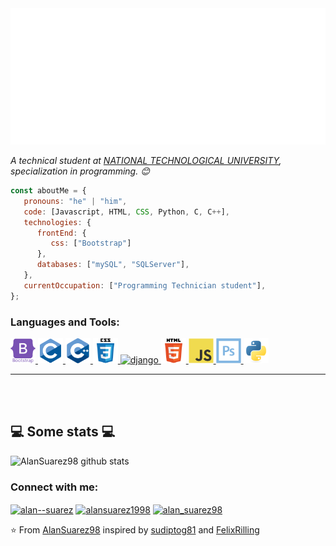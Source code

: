<img src="https://github.com/reeveng/reeveng/blob/master/svg.svg"/>


<p><em>A technical student at <a href="https://frro.cvg.utn.edu.ar/">NATIONAL TECHNOLOGICAL UNIVERSITY</a>, 
specialization in programming. 😊</br>
</em></p>


```javascript
const aboutMe = {
   pronouns: "he" | "him",
   code: [Javascript, HTML, CSS, Python, C, C++],
   technologies: {
      frontEnd: {
         css: ["Bootstrap"]
      },
      databases: ["mySQL", "SQLServer"],
   },
   currentOccupation: ["Programming Technician student"],
};
```
<h3 align="left">Languages and Tools:</h3>
<p align="left"> <a href="https://getbootstrap.com" target="_blank" rel="noreferrer"> <img src="https://raw.githubusercontent.com/devicons/devicon/master/icons/bootstrap/bootstrap-plain-wordmark.svg" alt="bootstrap" width="40" height="40"/> </a> <a href="https://www.cprogramming.com/" target="_blank" rel="noreferrer"> <img src="https://raw.githubusercontent.com/devicons/devicon/master/icons/c/c-original.svg" alt="c" width="40" height="40"/> </a> <a href="https://www.w3schools.com/cpp/" target="_blank" rel="noreferrer"> <img src="https://raw.githubusercontent.com/devicons/devicon/master/icons/cplusplus/cplusplus-original.svg" alt="cplusplus" width="40" height="40"/> </a> <a href="https://www.w3schools.com/css/" target="_blank" rel="noreferrer"> <img src="https://raw.githubusercontent.com/devicons/devicon/master/icons/css3/css3-original-wordmark.svg" alt="css3" width="40" height="40"/> </a> <a href="https://www.djangoproject.com/" target="_blank" rel="noreferrer"> <img src="https://cdn.worldvectorlogo.com/logos/django.svg" alt="django" width="40" height="40"/> </a> <a href="https://www.w3.org/html/" target="_blank" rel="noreferrer"> <img src="https://raw.githubusercontent.com/devicons/devicon/master/icons/html5/html5-original-wordmark.svg" alt="html5" width="40" height="40"/> </a> <a href="https://developer.mozilla.org/en-US/docs/Web/JavaScript" target="_blank" rel="noreferrer"> <img src="https://raw.githubusercontent.com/devicons/devicon/master/icons/javascript/javascript-original.svg" alt="javascript" width="40" height="40"/> </a> <a href="https://www.photoshop.com/en" target="_blank" rel="noreferrer"> <img src="https://raw.githubusercontent.com/devicons/devicon/master/icons/photoshop/photoshop-line.svg" alt="photoshop" width="40" height="40"/> </a> <a href="https://www.python.org" target="_blank" rel="noreferrer"> <img src="https://raw.githubusercontent.com/devicons/devicon/master/icons/python/python-original.svg" alt="python" width="40" height="40"/> </a> </p>

---
</br></br>
<h2>💻 Some stats 💻</h2>

![AlanSuarez98 github stats](https://github-readme-stats.vercel.app/api?username=AlanSuarez98&show_icons=true&title_color=fff&icon_color=79ff97&text_color=9f9f9f&bg_color=151515)

<h3 align="left">Connect with me:</h3>
<p align="left">
<a href="https://linkedin.com/in/alan--suarez" target="blank"><img align="center" src="https://raw.githubusercontent.com/rahuldkjain/github-profile-readme-generator/master/src/images/icons/Social/linked-in-alt.svg" alt="alan--suarez" height="30" width="40" /></a>
<a href="https://fb.com/alansuarez1998" target="blank"><img align="center" src="https://raw.githubusercontent.com/rahuldkjain/github-profile-readme-generator/master/src/images/icons/Social/facebook.svg" alt="alansuarez1998" height="30" width="40" /></a>
<a href="https://instagram.com/alan_suarez98" target="blank"><img align="center" src="https://raw.githubusercontent.com/rahuldkjain/github-profile-readme-generator/master/src/images/icons/Social/instagram.svg" alt="alan_suarez98" height="30" width="40" /></a>
</p>

⭐️ From [AlanSuarez98](https://github.com/reeveng) inspired by [sudiptog81](https://github.com/sudiptog81) and  [FelixRilling](https://github.com/)

